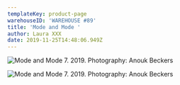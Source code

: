 ```yaml
---
templateKey: product-page
warehouseID: 'WAREHOUSE #89'
title: 'Mode and Mode '
author: Laura XXX
date: 2019-11-25T14:48:06.949Z
---
```

![Mode and Mode 7. 2019. Photography: Anouk Beckers ](/img/03_d-k_mode-mode_photo_anoukbeckers.jpg "Mode and Mode 7. 2019. Photography: Anouk Beckers ")



![Mode and Mode 7. 2019. Photography: Anouk Beckers ](/img/02_d-k_mode-mode_photo_anoukbeckers.jpg "Mode and Mode 7. 2019. Photography: Anouk Beckers ")